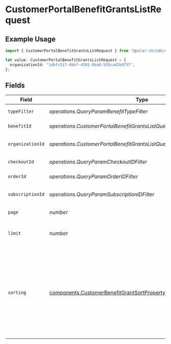 # CustomerPortalBenefitGrantsListRequest

## Example Usage

```typescript
import { CustomerPortalBenefitGrantsListRequest } from "@polar-sh/sdk/models/operations/customerportalbenefitgrantslist.js";

let value: CustomerPortalBenefitGrantsListRequest = {
  organizationId: "1dbfc517-0bbf-4301-9ba8-555ca42b9737",
};
```

## Fields

| Field                                                                                                                                                                   | Type                                                                                                                                                                    | Required                                                                                                                                                                | Description                                                                                                                                                             |
| ----------------------------------------------------------------------------------------------------------------------------------------------------------------------- | ----------------------------------------------------------------------------------------------------------------------------------------------------------------------- | ----------------------------------------------------------------------------------------------------------------------------------------------------------------------- | ----------------------------------------------------------------------------------------------------------------------------------------------------------------------- |
| `typeFilter`                                                                                                                                                            | *operations.QueryParamBenefitTypeFilter*                                                                                                                                | :heavy_minus_sign:                                                                                                                                                      | Filter by benefit type.                                                                                                                                                 |
| `benefitId`                                                                                                                                                             | *operations.CustomerPortalBenefitGrantsListQueryParamBenefitIDFilter*                                                                                                   | :heavy_minus_sign:                                                                                                                                                      | Filter by benefit ID.                                                                                                                                                   |
| `organizationId`                                                                                                                                                        | *operations.CustomerPortalBenefitGrantsListQueryParamOrganizationIDFilter*                                                                                              | :heavy_minus_sign:                                                                                                                                                      | Filter by organization ID.                                                                                                                                              |
| `checkoutId`                                                                                                                                                            | *operations.QueryParamCheckoutIDFilter*                                                                                                                                 | :heavy_minus_sign:                                                                                                                                                      | Filter by checkout ID.                                                                                                                                                  |
| `orderId`                                                                                                                                                               | *operations.QueryParamOrderIDFilter*                                                                                                                                    | :heavy_minus_sign:                                                                                                                                                      | Filter by order ID.                                                                                                                                                     |
| `subscriptionId`                                                                                                                                                        | *operations.QueryParamSubscriptionIDFilter*                                                                                                                             | :heavy_minus_sign:                                                                                                                                                      | Filter by subscription ID.                                                                                                                                              |
| `page`                                                                                                                                                                  | *number*                                                                                                                                                                | :heavy_minus_sign:                                                                                                                                                      | Page number, defaults to 1.                                                                                                                                             |
| `limit`                                                                                                                                                                 | *number*                                                                                                                                                                | :heavy_minus_sign:                                                                                                                                                      | Size of a page, defaults to 10. Maximum is 100.                                                                                                                         |
| `sorting`                                                                                                                                                               | [components.CustomerBenefitGrantSortProperty](../../models/components/customerbenefitgrantsortproperty.md)[]                                                            | :heavy_minus_sign:                                                                                                                                                      | Sorting criterion. Several criteria can be used simultaneously and will be applied in order. Add a minus sign `-` before the criteria name to sort by descending order. |